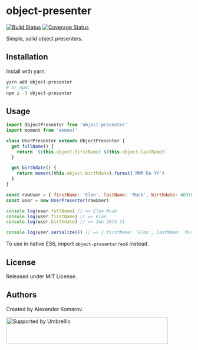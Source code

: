 # object-presenter

[![Build Status](https://travis-ci.org/umbrellio/object-presenter.svg?branch=master)](https://travis-ci.org/umbrellio/object-presenter)
[![Coverage Status](https://coveralls.io/repos/github/umbrellio/object-presenter/badge.svg?branch=master)](https://coveralls.io/github/umbrellio/object-presenter?branch=master)

Simple, solid object presenters.

## Installation

Install with yarn:

```sh
yarn add object-presenter
# or npm:
npm i -S object-presenter
```

## Usage

```js
import ObjectPresenter from 'object-presenter'
import moment from 'moment'

class UserPresenter extends ObjectPresenter {
  get fullName() {
    return `${this.object.firstName} ${this.object.lastName}`
  }

  get birthdate() {
    return moment(this.object.birthdate).format('MMM Do YY')
  }
}

const rawUser = { firstName: 'Elon', lastName: 'Musk', birthdate: 46976100000 }
const user = new UserPresenter(rawUser)

console.log(user.fullName) // => Elon Musk
console.log(user.firstName) // => Elon
console.log(user.birthdate) // => Jun 28th 71

console.log(user.serialize()) // => { firstName: 'Elon', lastName: 'Musk', fullName: 'Elon Musk', birthdate: 'Jun 28th 71' }
```

To use in native ES6, import `object-presenter/es6` instead.

## License

Released under MIT License.

## Authors

Created by Alexander Komarov.

<a href="https://github.com/umbrellio/">
<img style="float: left;" src="https://umbrellio.github.io/Umbrellio/supported_by_umbrellio.svg" alt="Supported by Umbrellio" width="439" height="72">
</a>
